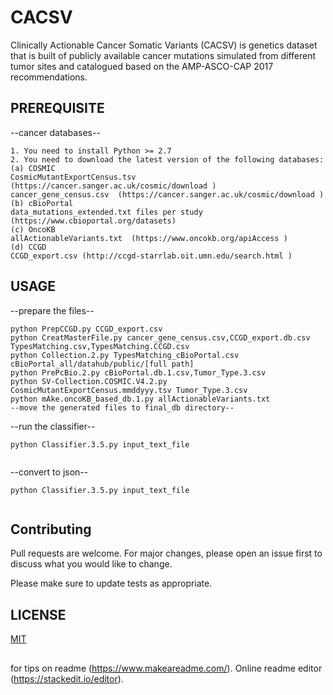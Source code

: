 # CACSV
Clinically Actionable Cancer Somatic Variants (CACSV) is genetics dataset that is built of publicly available cancer mutations simulated from different tumor sites and catalogued based on the AMP-ASCO-CAP 2017 recommendations. 
## PREREQUISITE
--cancer databases--
```
1. You need to install Python >= 2.7
2. You need to download the latest version of the following databases:
(a) COSMIC
CosmicMutantExportCensus.tsv  (https://cancer.sanger.ac.uk/cosmic/download )
cancer_gene_census.csv  (https://cancer.sanger.ac.uk/cosmic/download )
(b) cBioPortal
data_mutations_extended.txt files per study  (https://www.cbioportal.org/datasets)
(c) OncoKB
allActionableVariants.txt  (https://www.oncokb.org/apiAccess )
(d) CCGD
CCGD_export.csv (http://ccgd-starrlab.oit.umn.edu/search.html )
```

## USAGE
--prepare the files--
```
python PrepCCGD.py CCGD_export.csv
python CreatMasterFile.py cancer_gene_census.csv,CCGD_export.db.csv TypesMatching.csv,TypesMatching.CCGD.csv
python Collection.2.py TypesMatching_cBioPortal.csv cBioPortal_all/datahub/public/[full path]
python PrePcBio.2.py cBioPortal.db.1.csv,Tumor_Type.3.csv
python SV-Collection.COSMIC.V4.2.py CosmicMutantExportCensus.mmddyyy.tsv Tumor_Type.3.csv
python mAke.oncoKB_based_db.1.py allActionableVariants.txt
--move the generated files to final_db directory--

```
--run the classifier--
```
python Classifier.3.5.py input_text_file 
 
```
--convert to json--
```
python Classifier.3.5.py input_text_file 
 
```

## Contributing
Pull requests are welcome. For major changes, please open an issue first to discuss what you would like to change.

Please make sure to update tests as appropriate.

## LICENSE
[MIT](https://choosealicense.com/licenses/mit/)
##
for tips on readme (https://www.makeareadme.com/). Online readme editor (https://stackedit.io/editor).  
